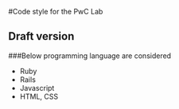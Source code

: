 #Code style for the PwC Lab
## Draft version
###Below programming language are considered

 - Ruby
 - Rails
 - Javascript
 - HTML, CSS

